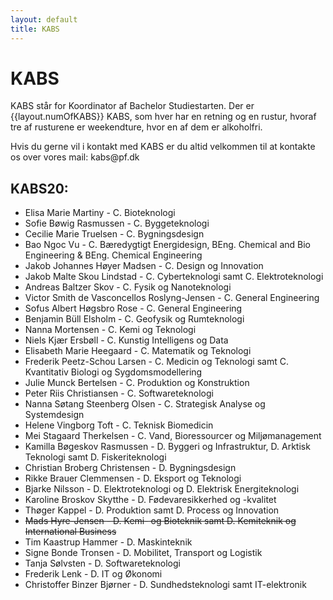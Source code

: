 ```yaml
---
layout: default
title: KABS
---
```


<h1>KABS</h1>

<p>KABS står for Koordinator af Bachelor Studiestarten. Der er {{layout.numOfKABS}} KABS, som hver har en retning og en rustur, hvoraf tre af rusturene er weekendture, hvor en af dem er alkoholfri. </p>
<p>Hvis du gerne vil i kontakt med KABS er du altid velkommen til at kontakte os over vores mail: kabs@pf.dk</p>

<h2>KABS20:</h2>

<ul>

<li>	Elisa Marie Martiny	-	C. Bioteknologi	</li>
<li>	Sofie Bøwig Rasmussen	-	C. Byggeteknologi	</li>
<li>	Cecilie Marie Truelsen	-	C. Bygningsdesign	</li>
<li>	Bao Ngoc Vu	-	C. Bæredygtigt Energidesign, BEng. Chemical and Bio Engineering & BEng. Chemical Engineering	</li>
<li>	Jakob Johannes Høyer Madsen	-	C. Design og Innovation	</li>
<li>	Jakob Malte Skou Lindstad	-	C. Cyberteknologi samt C. Elektroteknologi	</li>
<li>	Andreas Baltzer Skov	-	C. Fysik og Nanoteknologi	</li>
<li>	Victor Smith de Vasconcellos Roslyng-Jensen	-	C. General Engineering	</li>
<li>	Sofus Albert Høgsbro Rose	-	C. General Engineering	</li>
<li>	Benjamin Büll Elsholm	-	C. Geofysik og Rumteknologi	</li>
<li>	Nanna Mortensen	-	C. Kemi og Teknologi	</li>
<li>	Niels Kjær Ersbøll	-	C. Kunstig Intelligens og Data	</li>
<li>	Elisabeth Marie Heegaard	-	C. Matematik og Teknologi	</li>
<li>	Frederik Peetz-Schou Larsen	-	C. Medicin og Teknologi samt C. Kvantitativ Biologi og Sygdomsmodellering	</li>
<li>	Julie Munck Bertelsen	-	C. Produktion og Konstruktion	</li>
<li>	Peter Riis Christiansen	-	C. Softwareteknologi	</li>
<li>	Nanna Søtang Steenberg Olsen	-	C. Strategisk Analyse og Systemdesign	</li>
<li>	Helene Vingborg Toft		-	C. Teknisk Biomedicin	</li>
<li>	Mei Stagaard Therkelsen	-	C. Vand, Bioressourcer og Miljømanagement	</li>
<li>	Kamilla Bøgeskov Rasmussen	-	D. Byggeri og Infrastruktur, D. Arktisk Teknologi samt D. Fiskeriteknologi	<!-- Torp 2.0 #D. Fisk --> </li>
<li>	Christian Broberg Christensen	-	D. Bygningsdesign	</li>
<li>	Rikke Brauer Clemmensen		-	D. Eksport og Teknologi	</li>
<li>	Bjarke Nilsson	-	D. Elektroteknologi og D. Elektrisk Energiteknologi	</li>
<li>	Karoline Broskov Skytthe 	-	D. Fødevaresikkerhed og -kvalitet	</li>
<li>	Thøger Kappel	-	D. Produktion samt D. Process og Innovation	</li>
<li style="text-decoration: line-through;">	Mads Hyre-Jensen	-	D. Kemi- og Bioteknik samt D. Kemiteknik og International Business	</li>
<li>	Tim Kaastrup Hammer	-	D. Maskinteknik	</li>
<li>	Signe Bonde Tronsen	-	D. Mobilitet, Transport og Logistik	</li>
<li>	Tanja Sølvsten	-	D. Softwareteknologi	</li>
<li>	Frederik Lenk	-	D. IT og Økonomi	</li>
<li>	Christoffer Binzer Bjørner	-	D. Sundhedsteknologi samt IT-elektronik	</li>

</ul>
